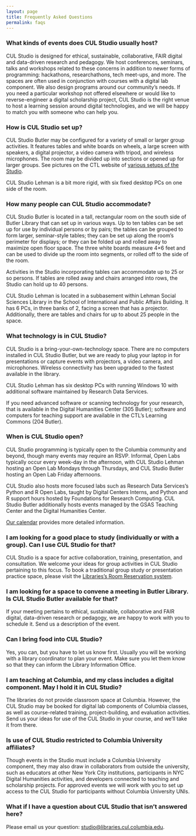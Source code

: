 ```yaml
---
layout: page
title: Frequently Asked Questions
permalink: faqs
---
```


### What kinds of events does CUL Studio usually host?

CUL Studio is designed for ethical, sustainable, collaborative, FAIR digital
and data-driven research and pedagogy.  We host conferences, seminars, talks
and workshops related to these concerns in addition to newer forms of
programming: hackathons, researchathons, tech meet-ups, and more. The spaces
are often used in conjunction with courses with a digital lab component. We
also design programs around our community’s needs. If you need a particular
workshop not offered elsewhere or would like to reverse-engineer a digital
scholarship project, CUL Studio is the right venue to host a learning session
around digital technologies, and we will be happy to match you with someone
who can help you.

### How is CUL Studio set up?

CUL Studio Butler may be configured for a variety of small or larger group
activities. It features tables and white boards on wheels, a large screen with
speakers, a digital projector, a video camera with tripod, and wireless
microphones. The room may be divided up into sections or opened up for larger
groups. See pictures on the CTL website of [various setups of the
Studio](http://ctl.columbia.edu/support/workshop-planning/208b-butler-library/).

CUL Studio Lehman is a bit more rigid, with six fixed desktop PCs on one side
of the room.

### How many people can CUL Studio accommodate?

CUL Studio Butler is located in a tall, rectangular room on the south side of
Butler Library that can set up in various ways. Up to ten tables can be set up
for use by individual persons or by pairs; the tables can be grouped to form
larger, seminar-style tables; they can be set up along the room’s perimeter
for displays; or they can be folded up and rolled away to maximize open floor
space.  The three white boards measure 4×6 feet and can be used to divide up
the room into segments, or rolled off to the side of the room.

Activities in the Studio incorporating tables can accommodate up to 25 or so
persons. If tables are rolled away and chairs arranged into rows, the Studio
can hold up to 40 persons.

CUL Studio Lehman is located in a subbasement within Lehman Social Sciences
Library in the School of International and Public Affairs Building. It has 6
PCs, in three banks of 2, facing a screen that has a projector. Additionally,
there are tables and chairs for up to about 25 people in the space.

### What technology is in CUL Studio?

CUL Studio is a bring-your-own-technology space. There are no computers
installed in CUL Studio Butler, but we are ready to plug your laptop in for
presentations or capture events with projectors, a video camera, and
microphones. Wireless connectivity has been upgraded to the fastest available
in the library.

CUL Studio Lehman has six desktop PCs with running Windows 10 with additional
software maintained by Research Data Services.

If you need advanced software or scanning technology for your research, that
is available in the Digital Humanities Center (305 Butler); software and
computers for teaching support are available in the CTL’s Learning Commons
(204 Butler).

### When is CUL Studio open?

CUL Studio programming is typically open to the Columbia community and beyond,
though many events may require an RSVP. Informal, Open Labs typically occur
every week-day in the afternoon, with CUL Studio Lehman hosting an Open Lab
Mondays through Thursdays, and CUL Studio Butler hosting an Open Lab Friday
afternoons.

CUL Studio also hosts more focused labs such as Research Data Services’s
Python and R Open Labs, taught by Digital Centers Interns, and Python and R
support hours hosted by Foundations for Research Computing. CUL Studio Butler
additionally hosts events managed by the GSAS Teaching Center and the Digital
Humanities Center. 

[Our
calendar](https://library.columbia.edu/services/research-data-services/events.html)
provides more detailed information.

### I am looking for a good place to study (individually or with a group). Can I use CUL Studio for that?

CUL Studio is a space for active collaboration, training, presentation, and
consultation. We welcome your ideas for group activities in CUL Studio
pertaining to this focus. To book a traditional group study or presentation
practice space, please visit the [Libraries’s Room Reservation
system](https://roomreservations.cul.columbia.edu/).

### I am looking for a space to convene a meeting in Butler Library. Is CUL Studio Butler available for that?

If your meeting pertains to ethical, sustainable, collaborative and FAIR
digital, data-driven research or pedagogy, we are happy to work with you to
schedule it. Send us a description of the event.

### Can I bring food into CUL Studio?

Yes, you can, but you have to let us know first. Usually you will be working
with a library coordinator to plan your event. Make sure you let them know so
that they can inform the Library Information Office.

### I am teaching at Columbia, and my class includes a digital component. May I hold it in CUL Studio?

The libraries do not provide classroom space at Columbia. However, the CUL
Studio may be booked for digital lab components of Columbia classes, as well
as course-related training, project-building, and evaluation activities. Send
us your ideas for use of the CUL Studio in your course, and we’ll take it from
there.

### Is use of CUL Studio restricted to Columbia University affiliates?

Though events in the Studio must include a Columbia University component, they
may also draw in collaborators from outside the university, such as educators
at other New York City institutions, participants in NYC Digital Humanities
activities, and developers connected to teaching and scholarship projects. For
approved events we will work with you to set up access to the CUL Studio for
participants without Columbia University UNIs.

### What if I have a question about CUL Studio that isn’t answered here?

Please email us your question: studio@libraries.cul.columbia.edu.
